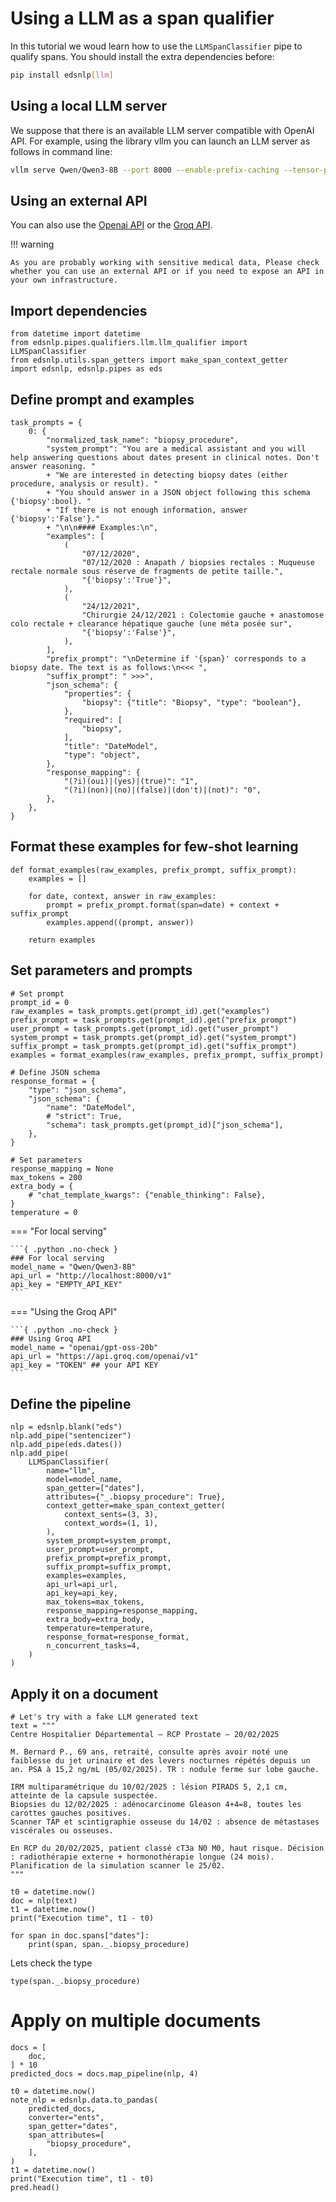 # Using a LLM as a span qualifier
In this tutorial we woud learn how to use the `LLMSpanClassifier` pipe to qualify spans.
You should install the extra dependencies before:
```bash
pip install edsnlp[llm]
```

## Using a local LLM server
We suppose that there is an available LLM server compatible with OpenAI API.
For example, using the library vllm you can launch an LLM server as follows in command line:
```bash
vllm serve Qwen/Qwen3-8B --port 8000 --enable-prefix-caching --tensor-parallel-size 1 --max-num-seqs=10 --max-num-batched-tokens=35000
```

## Using an external API
You can also use the [Openai API](https://openai.com/index/openai-api/) or the [Groq API](https://groq.com/).

!!! warning

    As you are probably working with sensitive medical data, Please check whether you can use an external API or if you need to expose an API in your own infrastructure.

## Import dependencies
```{ .python .no-check }
from datetime import datetime
from edsnlp.pipes.qualifiers.llm.llm_qualifier import LLMSpanClassifier
from edsnlp.utils.span_getters import make_span_context_getter
import edsnlp, edsnlp.pipes as eds
```
## Define prompt and examples
```{ .python .no-check }
task_prompts = {
    0: {
        "normalized_task_name": "biopsy_procedure",
        "system_prompt": "You are a medical assistant and you will help answering questions about dates present in clinical notes. Don't answer reasoning. "
        + "We are interested in detecting biopsy dates (either procedure, analysis or result). "
        + "You should answer in a JSON object following this schema {'biopsy':bool}. "
        + "If there is not enough information, answer {'biopsy':'False'}."
        + "\n\n#### Examples:\n",
        "examples": [
            (
                "07/12/2020",
                "07/12/2020 : Anapath / biopsies rectales : Muqueuse rectale normale sous réserve de fragments de petite taille.",
                "{'biopsy':'True'}",
            ),
            (
                "24/12/2021",
                "Chirurgie 24/12/2021 : Colectomie gauche + anastomose colo rectale + clearance hépatique gauche (une méta posée sur",
                "{'biopsy':'False'}",
            ),
        ],
        "prefix_prompt": "\nDetermine if '{span}' corresponds to a biopsy date. The text is as follows:\n<<< ",
        "suffix_prompt": " >>>",
        "json_schema": {
            "properties": {
                "biopsy": {"title": "Biopsy", "type": "boolean"},
            },
            "required": [
                "biopsy",
            ],
            "title": "DateModel",
            "type": "object",
        },
        "response_mapping": {
            "(?i)(oui)|(yes)|(true)": "1",
            "(?i)(non)|(no)|(false)|(don't)|(not)": "0",
        },
    },
}
```

## Format these examples for few-shot learning
```{ .python .no-check }
def format_examples(raw_examples, prefix_prompt, suffix_prompt):
    examples = []

    for date, context, answer in raw_examples:
        prompt = prefix_prompt.format(span=date) + context + suffix_prompt
        examples.append((prompt, answer))

    return examples
```

## Set parameters and prompts
```{ .python .no-check }
# Set prompt
prompt_id = 0
raw_examples = task_prompts.get(prompt_id).get("examples")
prefix_prompt = task_prompts.get(prompt_id).get("prefix_prompt")
user_prompt = task_prompts.get(prompt_id).get("user_prompt")
system_prompt = task_prompts.get(prompt_id).get("system_prompt")
suffix_prompt = task_prompts.get(prompt_id).get("suffix_prompt")
examples = format_examples(raw_examples, prefix_prompt, suffix_prompt)

# Define JSON schema
response_format = {
    "type": "json_schema",
    "json_schema": {
        "name": "DateModel",
        # "strict": True,
        "schema": task_prompts.get(prompt_id)["json_schema"],
    },
}

# Set parameters
response_mapping = None
max_tokens = 200
extra_body = {
    # "chat_template_kwargs": {"enable_thinking": False},
}
temperature = 0
```

=== "For local serving"

    ```{ .python .no-check }
    ### For local serving
    model_name = "Qwen/Qwen3-8B"
    api_url = "http://localhost:8000/v1"
    api_key = "EMPTY_API_KEY"
    ```


=== "Using the Groq API"

    ```{ .python .no-check }
    ### Using Groq API
    model_name = "openai/gpt-oss-20b"
    api_url = "https://api.groq.com/openai/v1"
    api_key = "TOKEN" ## your API KEY
    ```

## Define the pipeline
```{ .python .no-check }
nlp = edsnlp.blank("eds")
nlp.add_pipe("sentencizer")
nlp.add_pipe(eds.dates())
nlp.add_pipe(
    LLMSpanClassifier(
        name="llm",
        model=model_name,
        span_getter=["dates"],
        attributes={"_.biopsy_procedure": True},
        context_getter=make_span_context_getter(
            context_sents=(3, 3),
            context_words=(1, 1),
        ),
        system_prompt=system_prompt,
        user_prompt=user_prompt,
        prefix_prompt=prefix_prompt,
        suffix_prompt=suffix_prompt,
        examples=examples,
        api_url=api_url,
        api_key=api_key,
        max_tokens=max_tokens,
        response_mapping=response_mapping,
        extra_body=extra_body,
        temperature=temperature,
        response_format=response_format,
        n_concurrent_tasks=4,
    )
)
```

## Apply it on a document

```{ .python .no-check }
# Let's try with a fake LLM generated text
text = """
Centre Hospitalier Départemental – RCP Prostate – 20/02/2025

M. Bernard P., 69 ans, retraité, consulte après avoir noté une faiblesse du jet urinaire et des levers nocturnes répétés depuis un an. PSA à 15,2 ng/mL (05/02/2025). TR : nodule ferme sur lobe gauche.

IRM multiparamétrique du 10/02/2025 : lésion PIRADS 5, 2,1 cm, atteinte de la capsule suspectée.
Biopsies du 12/02/2025 : adénocarcinome Gleason 4+4=8, toutes les carottes gauches positives.
Scanner TAP et scintigraphie osseuse du 14/02 : absence de métastases viscérales ou osseuses.

En RCP du 20/02/2025, patient classé cT3a N0 M0, haut risque. Décision : radiothérapie externe + hormonothérapie longue (24 mois). Planification de la simulation scanner le 25/02.
"""
```

```{ .python .no-check }
t0 = datetime.now()
doc = nlp(text)
t1 = datetime.now()
print("Execution time", t1 - t0)

for span in doc.spans["dates"]:
    print(span, span._.biopsy_procedure)
```

Lets check the type
```{ .python .no-check }
type(span._.biopsy_procedure)
```
# Apply on multiple documents
```{ .python .no-check }
docs = [
    doc,
] * 10
predicted_docs = docs.map_pipeline(nlp, 4)
```

```{ .python .no-check }
t0 = datetime.now()
note_nlp = edsnlp.data.to_pandas(
    predicted_docs,
    converter="ents",
    span_getter="dates",
    span_attributes=[
        "biopsy_procedure",
    ],
)
t1 = datetime.now()
print("Execution time", t1 - t0)
pred.head()
```
